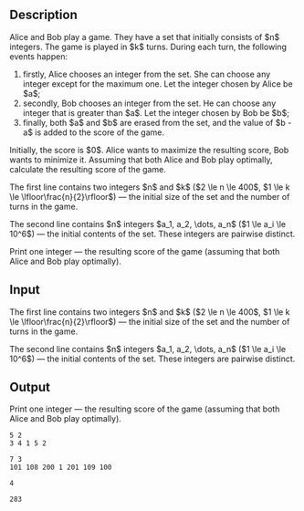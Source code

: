 ## Description

<div><p>Alice and Bob play a game. They have a set that initially consists of $n$ integers. The game is played in $k$ turns. During each turn, the following events happen:</p><ol> <li> firstly, Alice chooses an integer from the set. She can choose any integer <span class="tex-font-style-bf">except for the maximum one</span>. Let the integer chosen by Alice be $a$; </li><li> secondly, Bob chooses an integer from the set. He can choose any integer <span class="tex-font-style-bf">that is greater than $a$</span>. Let the integer chosen by Bob be $b$; </li><li> finally, both $a$ and $b$ are erased from the set, and the value of $b - a$ is added to the score of the game. </li></ol><p>Initially, the score is $0$. Alice wants to maximize the resulting score, Bob wants to minimize it. Assuming that both Alice and Bob play optimally, calculate the resulting score of the game.</p></div><div class="input-specification"><p>The first line contains two integers $n$ and $k$ ($2 \le n \le 400$, $1 \le k \le \lfloor\frac{n}{2}\rfloor$) — the initial size of the set and the number of turns in the game.</p><p>The second line contains $n$ integers $a_1, a_2, \dots, a_n$ ($1 \le a_i \le 10^6$) — the initial contents of the set. These integers are pairwise distinct.</p></div><div class="output-specification"><p>Print one integer — the resulting score of the game (assuming that both Alice and Bob play optimally).</p></div>

## Input

<p>The first line contains two integers $n$ and $k$ ($2 \le n \le 400$, $1 \le k \le \lfloor\frac{n}{2}\rfloor$) — the initial size of the set and the number of turns in the game.</p><p>The second line contains $n$ integers $a_1, a_2, \dots, a_n$ ($1 \le a_i \le 10^6$) — the initial contents of the set. These integers are pairwise distinct.</p>

## Output

<p>Print one integer — the resulting score of the game (assuming that both Alice and Bob play optimally).</p>





```input1
5 2
3 4 1 5 2
```




```input2
7 3
101 108 200 1 201 109 100
```




```output1
4
```




```output2
283
```


